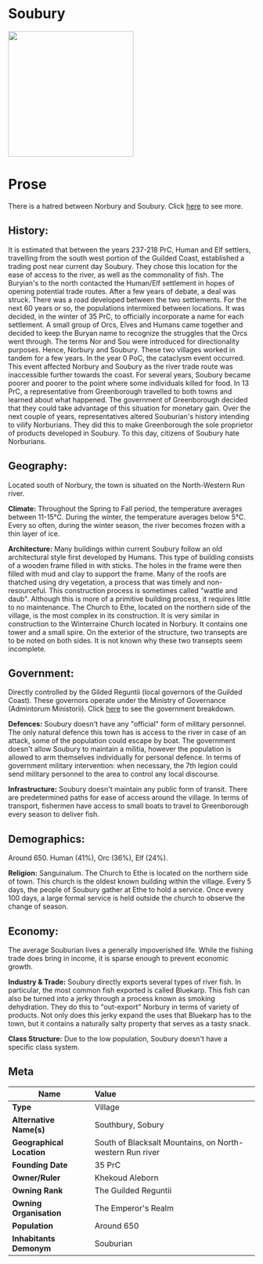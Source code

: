 # Soubury

<img src="/assets/images/haven_soubury.png" height="256px">

# Prose

There is a hatred between Norbury and Soubury. Click [here](./Norbury.md) to see more.

## History:

It is estimated that between the years 237-218 PrC, Human and Elf settlers, travelling from the south west portion of the Guilded Coast, established a trading post near current day Soubury. They chose this location for the ease of access to the river, as well as the commonality of fish. The Buryian's to the north contacted the Human/Elf settlement in hopes of opening potential trade routes. After a few years of debate, a deal was struck. There was a road developed between the two settlements. For the next 60 years or so, the populations intermixed between locations. It was decided, in the winter of 35 PrC, to officially incorporate a name for each settlement. A small group of Orcs, Elves and Humans came together and decided to keep the Buryan name to recognize the struggles that the Orcs went through. The terms Nor and Sou were introduced for directionality purposes. Hence, Norbury and Soubury. These two villages worked in tandem for a few years. In the year 0 PoC, the cataclysm event occurred. This event affected Norbury and Soubury as the river trade route was inaccessible further towards the coast. For several years, Soubury became poorer and poorer to the point where some individuals killed for food. In 13 PrC, a representative from Greenborough travelled to both towns and learned about what happened. The government of Greenborough decided that they could take advantage of this situation for monetary gain. Over the next couple of years, representatives altered Souburian's history intending to vilify Norburians. They did this to make Greenborough the sole proprietor of products developed in Soubury. To this day, citizens of Soubury hate Norburians.

## Geography:

Located south of Norbury, the town is situated on the North-Western Run river.

**Climate:** Throughout the Spring to Fall period, the temperature averages between 11-15°C. During the winter, the temperature averages below 5°C. Every so often, during the winter season, the river becomes frozen with a thin layer of ice.

**Architecture:** Many buildings within current Soubury follow an old architectural style first developed by Humans. This type of building consists of a wooden frame filled in with sticks. The holes in the frame were then filled with mud and clay to support the frame. Many of the roofs are thatched using dry vegetation, a process that was timely and non-resourceful. This construction process is sometimes called "wattle and daub". Although this is more of a primitive building process, it requires little to no maintenance. The Church to Ethe, located on the northern side of the village, is the most complex in its construction. It is very similar in construction to the Winterraine Church located in Norbury. It contains one tower and a small spire. On the exterior of the structure, two transepts are to be noted on both sides. It is not known why these two transepts seem incomplete.

## Government:

Directly controlled by the Gilded Reguntii (local governors of the Guilded Coast). These governors operate under the Ministry of Governance (Admintorum Ministorii). Click [here](../Organisations/The-Emperor's-Realm.md) to see the government breakdown.

**Defences:** Soubury doesn't have any "official" form of military personnel. The only natural defence this town has is access to the river in case of an attack, some of the population could escape by boat. The government doesn't allow Soubury to maintain a militia, however the population is allowed to arm themselves individually for personal defence. In terms of government military intervention: when necessary, the 7th legion could send military personnel to the area to control any local discourse.

**Infrastructure:** Soubury doesn't maintain any public form of transit. There are predetermined paths for ease of access around the village. In terms of transport, fishermen have access to small boats to travel to Greenborough every season to deliver fish.

## Demographics:

Around 650. Human (41%), Orc (36%), Elf (24%).

**Religion:** Sanguinalum. The Church to Ethe is located on the northern side of town. This church is the oldest known building within the village. Every 5 days, the people of Soubury gather at Ethe to hold a service. Once every 100 days, a large formal service is held outside the church to observe the change of season.

## Economy:

The average Souburian lives a generally impoverished life. While the fishing trade does bring in income, it is sparse enough to prevent economic growth.

**Industry & Trade:** Soubury directly exports several types of river fish. In particular, the most common fish exported is called Bluekarp. This fish can also be turned into a jerky through a process known as smoking dehydration. They do this to "out-export" Norbury in terms of variety of products. Not only does this jerky expand the uses that Bluekarp has to the town, but it contains a naturally salty property that serves as a tasty snack.

**Class Structure:** Due to the low population, Soubury doesn't have a specific class system.

## Meta

| Name                      | Value                                                    |
| ------------------------- | :------------------------------------------------------- |
| **Type**                  | Village                                                  |
| **Alternative Name(s)**   | Southbury, Sobury                                        |
| **Geographical Location** | South of Blacksalt Mountains, on North-western Run river |
| **Founding Date**         | 35 PrC                                                   |
| **Owner/Ruler**           | Khekoud Aleborn                                          |
| **Owning Rank**           | The Guilded Reguntii                                     |
| **Owning Organisation**   | The Emperor's Realm                                      |
| **Population**            | Around 650                                               |
| **Inhabitants Demonym**   | Souburian                                                |
